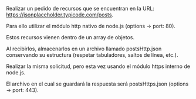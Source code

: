 Realizar un pedido de recursos que se encuentran en la URL: https://jsonplaceholder.typicode.com/posts.

Para ello utilizar el módulo http nativo de node.js (options -> port: 80).

Estos recursos vienen dentro de un array de objetos.

Al recibirlos, almacenarlos en un archivo llamado postsHttp.json conservando su estructura (respetar tabuladores, saltos de línea, etc.).

Realizar la misma solicitud, pero esta vez usando el módulo https interno de node.js.

El archivo en el cual se guardará la respuesta será postsHttps.json (options -> port: 443).
